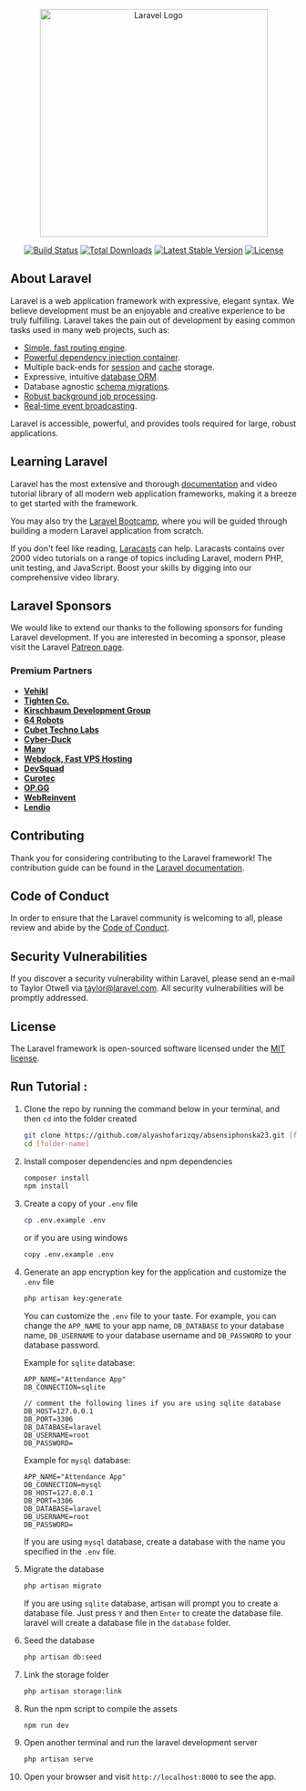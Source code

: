 <p align="center"><a href="https://laravel.com" target="_blank"><img src="https://raw.githubusercontent.com/laravel/art/master/logo-lockup/5%20SVG/2%20CMYK/1%20Full%20Color/laravel-logolockup-cmyk-red.svg" width="400" alt="Laravel Logo"></a></p>

<p align="center">
<a href="https://github.com/laravel/framework/actions"><img src="https://github.com/laravel/framework/workflows/tests/badge.svg" alt="Build Status"></a>
<a href="https://packagist.org/packages/laravel/framework"><img src="https://img.shields.io/packagist/dt/laravel/framework" alt="Total Downloads"></a>
<a href="https://packagist.org/packages/laravel/framework"><img src="https://img.shields.io/packagist/v/laravel/framework" alt="Latest Stable Version"></a>
<a href="https://packagist.org/packages/laravel/framework"><img src="https://img.shields.io/packagist/l/laravel/framework" alt="License"></a>
</p>

## About Laravel

Laravel is a web application framework with expressive, elegant syntax. We believe development must be an enjoyable and creative experience to be truly fulfilling. Laravel takes the pain out of development by easing common tasks used in many web projects, such as:

- [Simple, fast routing engine](https://laravel.com/docs/routing).
- [Powerful dependency injection container](https://laravel.com/docs/container).
- Multiple back-ends for [session](https://laravel.com/docs/session) and [cache](https://laravel.com/docs/cache) storage.
- Expressive, intuitive [database ORM](https://laravel.com/docs/eloquent).
- Database agnostic [schema migrations](https://laravel.com/docs/migrations).
- [Robust background job processing](https://laravel.com/docs/queues).
- [Real-time event broadcasting](https://laravel.com/docs/broadcasting).

Laravel is accessible, powerful, and provides tools required for large, robust applications.

## Learning Laravel

Laravel has the most extensive and thorough [documentation](https://laravel.com/docs) and video tutorial library of all modern web application frameworks, making it a breeze to get started with the framework.

You may also try the [Laravel Bootcamp](https://bootcamp.laravel.com), where you will be guided through building a modern Laravel application from scratch.

If you don't feel like reading, [Laracasts](https://laracasts.com) can help. Laracasts contains over 2000 video tutorials on a range of topics including Laravel, modern PHP, unit testing, and JavaScript. Boost your skills by digging into our comprehensive video library.

## Laravel Sponsors

We would like to extend our thanks to the following sponsors for funding Laravel development. If you are interested in becoming a sponsor, please visit the Laravel [Patreon page](https://patreon.com/taylorotwell).

### Premium Partners

- **[Vehikl](https://vehikl.com/)**
- **[Tighten Co.](https://tighten.co)**
- **[Kirschbaum Development Group](https://kirschbaumdevelopment.com)**
- **[64 Robots](https://64robots.com)**
- **[Cubet Techno Labs](https://cubettech.com)**
- **[Cyber-Duck](https://cyber-duck.co.uk)**
- **[Many](https://www.many.co.uk)**
- **[Webdock, Fast VPS Hosting](https://www.webdock.io/en)**
- **[DevSquad](https://devsquad.com)**
- **[Curotec](https://www.curotec.com/services/technologies/laravel/)**
- **[OP.GG](https://op.gg)**
- **[WebReinvent](https://webreinvent.com/?utm_source=laravel&utm_medium=github&utm_campaign=patreon-sponsors)**
- **[Lendio](https://lendio.com)**

## Contributing

Thank you for considering contributing to the Laravel framework! The contribution guide can be found in the [Laravel documentation](https://laravel.com/docs/contributions).

## Code of Conduct

In order to ensure that the Laravel community is welcoming to all, please review and abide by the [Code of Conduct](https://laravel.com/docs/contributions#code-of-conduct).

## Security Vulnerabilities

If you discover a security vulnerability within Laravel, please send an e-mail to Taylor Otwell via [taylor@laravel.com](mailto:taylor@laravel.com). All security vulnerabilities will be promptly addressed.

## License

The Laravel framework is open-sourced software licensed under the [MIT license](https://opensource.org/licenses/MIT).

## Run Tutorial :

1. Clone the repo by running the command below in your terminal, and then `cd` into the folder created
   
    ```bash
    git clone https://github.com/alyashofarizqy/absensiphonska23.git [folder-name]
    cd [folder-name]
    ```

2. Install composer dependencies and npm dependencies

    ```bash
    composer install
    npm install
    ```

3. Create a copy of your `.env` file

    ```bash
    cp .env.example .env
    ```

    or if you are using windows

    ```bash
    copy .env.example .env
    ```

4. Generate an app encryption key for the application and customize the `.env` file

    ```bash
    php artisan key:generate
    ```
    
    You can customize the `.env` file to your taste. For example, you can change the `APP_NAME` to your app name, `DB_DATABASE` to your database name, `DB_USERNAME` to your database username and `DB_PASSWORD` to your database password.
    
    Example for `sqlite` database:
    ```env
    APP_NAME="Attendance App"
    DB_CONNECTION=sqlite 

    // comment the following lines if you are using sqlite database
    DB_HOST=127.0.0.1
    DB_PORT=3306
    DB_DATABASE=laravel
    DB_USERNAME=root
    DB_PASSWORD=
    ```
    
    Example for `mysql` database:
    ```.env
    APP_NAME="Attendance App"
    DB_CONNECTION=mysql
    DB_HOST=127.0.0.1
    DB_PORT=3306
    DB_DATABASE=laravel
    DB_USERNAME=root
    DB_PASSWORD=
    ```

    If you are using `mysql` database, create a database with the name you specified in the `.env` file.

5. Migrate the database

    ```bash
    php artisan migrate
    ```

    If you are using `sqlite` database, artisan will prompt you to create a database file. Just press `Y` and then `Enter` to create the database file. laravel will create a database file in the `database` folder.

6. Seed the database

    ```bash
    php artisan db:seed
    ```

7. Link the storage folder

    ```bash
    php artisan storage:link
    ```

8. Run the npm script to compile the assets

    ```bash
    npm run dev
    ```

9. Open another terminal and run the laravel development server

    ```bash
    php artisan serve
    ```

10. Open your browser and visit `http://localhost:8000` to see the app.